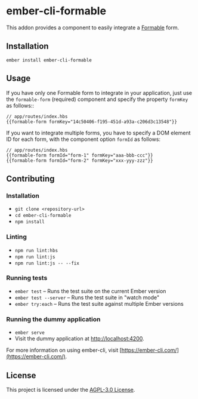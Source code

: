 ember-cli-formable
==============================================================================

This addon provides a component to easily integrate a [Formable](https://getformable.com/) form.

Installation
------------------------------------------------------------------------------

```
ember install ember-cli-formable
```


Usage
------------------------------------------------------------------------------

If you have only one Formable form to integrate in your application, just use the `formable-form` (required) component and specify the property `formKey` as follows::

```
// app/routes/index.hbs
{{formable-form formKey="14c50406-f195-451d-a93a-c206d3c13548"}}
```

If you want to integrate multiple forms, you have to specify a DOM element ID for each form, with the component option `formId` as follows:

```
// app/routes/index.hbs
{{formable-form formId="form-1" formKey="aaa-bbb-ccc"}}
{{formable-form formId="form-2" formKey="xxx-yyy-zzz"}}
```

Contributing
------------------------------------------------------------------------------

### Installation

* `git clone <repository-url>`
* `cd ember-cli-formable`
* `npm install`

### Linting

* `npm run lint:hbs`
* `npm run lint:js`
* `npm run lint:js -- --fix`

### Running tests

* `ember test` – Runs the test suite on the current Ember version
* `ember test --server` – Runs the test suite in "watch mode"
* `ember try:each` – Runs the test suite against multiple Ember versions

### Running the dummy application

* `ember serve`
* Visit the dummy application at [http://localhost:4200](http://localhost:4200).

For more information on using ember-cli, visit [https://ember-cli.com/](https://ember-cli.com/).

License
------------------------------------------------------------------------------

This project is licensed under the [AGPL-3.0 License](LICENSE.md).
